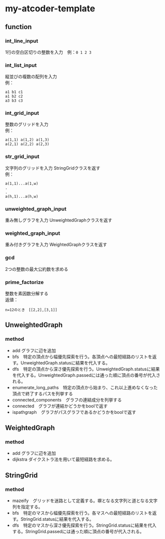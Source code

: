 # my-atcoder-template

## function
### int_line_input‎
1行の空白区切りの整数を入力　例：`0 1 2 3`
### int_list_input‎
縦並びの複数の配列を入力
<br>例：
```
a1 b1 c1
a1 b2 c2
a3 b3 c3
```
### int_grid_input
整数のグリッドを入力
<br>例：
```
a(1,1) a(1,2) a(1,3)
a(2,1) a(2,2) a(2,3)
```
### str_grid_input
文字列のグリッドを入力
StringGridクラスを返す
<br>例：
```
a(1,1)...a(1,w)
.
.
a(h,1)...a(h,w)
```
### unweighted_graph_input
重み無しグラフを入力
UnweightedGraphクラスを返す
### weighted_graph_input
重み付きグラフを入力
WeightedGraphクラスを返す
### gcd
2つの整数の最大公約数を求める
### prime_factorize
整数を素因数分解する
<br>返値：
```
n=12のとき　[[2,2],[3,1]]
```
## UnweightedGraph
### method
- add グラフに辺を追加
- bfs　特定の頂点から幅優先探索を行う。各頂点への最短経路のリストを返す。UnweightedGraph.statusに結果を代入する。
- dfs　特定の頂点から深さ優先探索を行う。UnweightedGraph.statusに結果を代入する。UnweightedGraph.passedには通った順に頂点の番号が代入される。
- enumerate_long_paths‎　特定の頂点から始まり、これ以上進めなくなった頂点で終了するパスを列挙する
- connected_components　グラフの連結成分を列挙する
- connected　グラフが連結かどうかをboolで返す
- ispathgraph　グラフがパスグラフであるかどうかをboolで返す
## WeightedGraph
### method
- add グラフに辺を追加
- dijkstra ダイクストラ法を用いて最短経路を求める。
## StringGrid
### method
- mazeify　グリッドを迷路として定義する。塀となる文字列と道となる文字列を指定する。
- bfs　特定のマスから幅優先探索を行う。各マスへの最短経路のリストを返す。StringGrid.statusに結果を代入する。
- dfs　特定のマスから深さ優先探索を行う。StringGrid.statusに結果を代入する。StringGrid.passedには通った順に頂点の番号が代入される。
